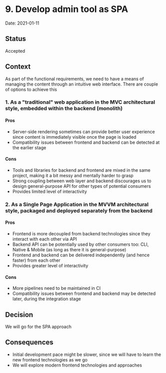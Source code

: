 # 9. Develop admin tool as SPA

Date: 2021-01-11

## Status

Accepted

## Context

As part of the functional requirements, we need to have a means of managing the content through an intuitive web 
interface. There are couple of options to achieve this

### 1. As a "traditional" web application in the MVC architectural style, embedded within the backend (monolith)
#### Pros

- Server-side rendering sometimes can provide better user experience since content is immediately visible once 
the page is loaded
- Compatibility issues between frontend and backend can be detected at the earlier stage

#### Cons

- Tools and libraries for backend and frontend are mixed in the same project, making it a bit messy and mentally harder to grasp
- Strong coupling between web layer and backend discourages us to design general-purpose API for other types of potential consumers
- Provides limited level of interactivity

### 2. As a Single Page Application in the MVVM architectural style, packaged and deployed separately from the backend
#### Pros

- Frontend is more decoupled from backend technologies since they interact with each other via API
- Backend API can be potentially used by other consumers too: CLI, Native & Mobile (as long as there it is general-purpose)
- Frontend and backend can be delivered independently (and hence faster) from each other
- Provides greater level of interactivity

#### Cons

- More pipelines need to be maintained in CI
- Compatibility issues between frontend and backend may be detected later, during the integration stage

## Decision

We will go for the SPA approach

## Consequences

- Initial development pace might be slower, since we will have to learn the new frontend technologies as we go
- We will explore modern frontend technologies and approaches
